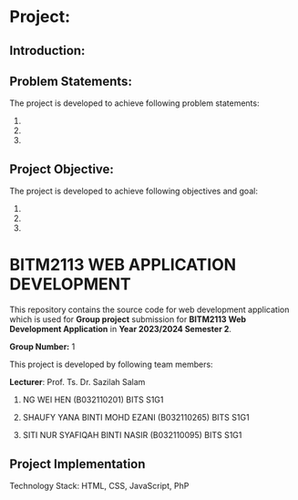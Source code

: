 # Project:


## Introduction:



## Problem Statements:

The project is developed to achieve following problem statements:

1. 

2. 

3. 



## Project Objective:

The project is developed to achieve following objectives and goal:

1. 

2. 

3. 


# BITM2113 WEB APPLICATION DEVELOPMENT

This repository contains the source code for web development application
which is used for **Group project** submission for **BITM2113 Web Development Application** in **Year 2023/2024 Semester 2**.

**Group Number:** 1

This project is developed by following team members:

**Lecturer**: Prof. Ts. Dr. Sazilah Salam

1. NG WEI HEN (B032110201) BITS S1G1

2. SHAUFY YANA BINTI MOHD EZANI (B032110265) BITS S1G1

3. SITI NUR SYAFIQAH BINTI NASIR (B032110095) BITS S1G1




## Project Implementation

Technology Stack: HTML, CSS, JavaScript, PhP






